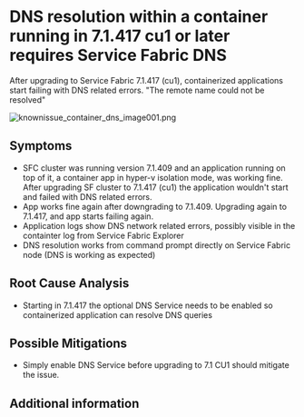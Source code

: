 # DNS resolution within a container running in 7.1.417 cu1 or later requires Service Fabric DNS

After upgrading to Service Fabric 7.1.417 (cu1), containerized applications start failing with DNS related errors.  "The remote name could not be resolved"

![knownissue_container_dns_image001.png](../media/knownissue_container_dns_image001.png)


## Symptoms
- SFC cluster was running version 7.1.409 and an application running on top of it, a container app in hyper-v isolation mode, was working fine.  After upgrading SF cluster to 7.1.417 (cu1) the application wouldn't start and failed with DNS related errors.
- App works fine again after downgrading to 7.1.409.  Upgrading again to 7.1.417, and app starts failing again.
- Application logs show DNS network related errors, possibly visible in the containter log from Service Fabric Explorer
- DNS resolution works from command prompt directly on Service Fabric node (DNS is working as expected)

## Root Cause Analysis
- Starting in 7.1.417 the optional DNS Service needs to be enabled so containerized application can resolve DNS queries 

## Possible Mitigations
- Simply enable DNS Service before upgrading to 7.1 CU1 should mitigate the issue.

## Additional information

